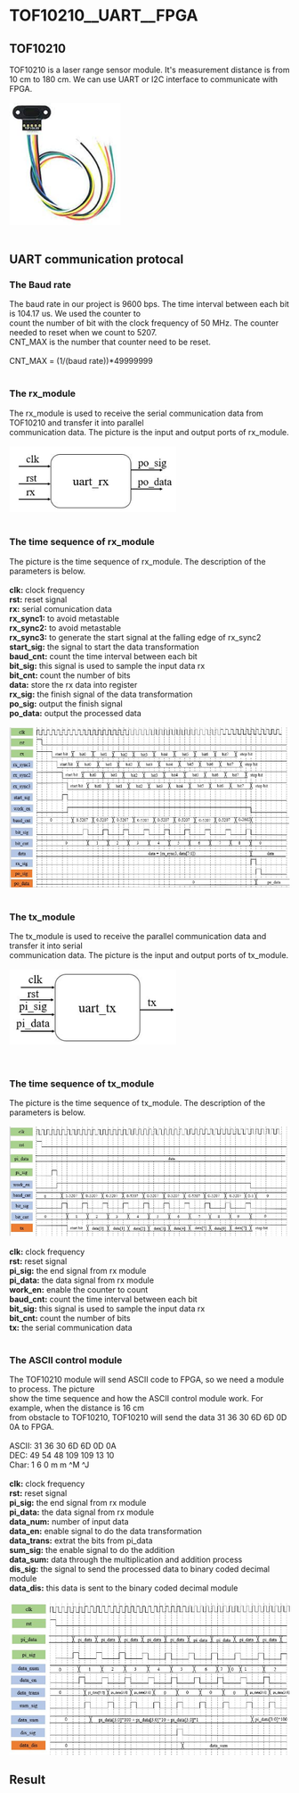 # TOF10210__UART__FPGA

## TOF10210 
TOF10210 is a laser range sensor module. It's measurement distance is from 10 cm to 180 cm. We can
use UART or I2C interface to communicate with FPGA.<br>
<br>
<img src="https://github.com/tim8557/TOF10210__UART__FPGA/blob/main/images/sensor_photo.jpg" width="200" ><br>
<br>
## UART communication protocal
### The Baud rate
The baud rate in our project is 9600 bps. The time interval between each bit is 104.17 us. We used the counter to<br>
count the number of bit with the clock frequency of 50 MHz. The counter needed to reset when we count to 5207.<br>
CNT_MAX is the number that counter need to be reset.<br>
<br>
CNT_MAX = (1/(baud rate))*49999999<br>
<br>
### The rx_module
The rx_module is used to receive the serial communication data from TOF10210 and transfer it into parallel<br>
communication data. The picture is the input and output ports of rx_module.<br>
<br>
<img src="https://github.com/tim8557/TOF10210__UART__FPGA/blob/main/images/rx_module.JPG" width="300" ><br>
<br>
### The time sequence of rx_module
The picture is the time sequence of rx_module. The description of the parameters is below.<br>
<br>
**clk:** clock frequency<br>
**rst:** reset signal<br>
**rx:** serial comunication data<br>
**rx_sync1:** to avoid metastable<br>
**rx_sync2:** to avoid metastable<br>
**rx_sync3:** to generate the start signal at the falling edge of rx_sync2<br>
**start_sig:** the signal to start the data transformation<br>
**baud_cnt:** count the time interval between each bit<br>
**bit_sig:** this signal is used to sample the input data rx<br>
**bit_cnt:** count the number of bits<br>
**data:** store the rx data into register<br>
**rx_sig:** the finish signal of the data transformation<br>
**po_sig:** output the finish signal<br>
**po_data:** output the processed data<br>
<br>
![image](https://github.com/tim8557/TOF10210__UART__FPGA/blob/main/images/rx_time_sequence_2.JPG)<br>
<br>
### The tx_module
The tx_module is used to receive the parallel communication data and transfer it into serial<br>
communication data. The picture is the input and output ports of tx_module.<br>
<br>
<img src="https://github.com/tim8557/TOF10210__UART__FPGA/blob/main/images/tx_module_2.JPG" width="300" ><br>
<br>
<br>
### The time sequence of tx_module
The picture is the time sequence of tx_module. The description of the parameters is below.<br>
<br>
![image](https://github.com/tim8557/TOF10210__UART__FPGA/blob/main/images/tx_time_sequence.JPG)<br>
<br>
**clk:** clock frequency<br>
**rst:** reset signal<br>
**pi_sig:** the end signal from rx module<br>
**pi_data:** the data signal from rx module<br>
**work_en:** enable the counter to count<br>
**baud_cnt:** count the time interval between each bit<br>
**bit_sig:** this signal is used to sample the input data rx<br>
**bit_cnt:** count the number of bits<br>
**tx:** the serial communication data<br>
<br>
### The ASCII control module
The TOF10210 module will send ASCII code to FPGA, so we need a module to process. The picture<br>
show the time sequence and how the ASCII control module work. For example, when the distance is 16 cm<br>
from obstacle to TOF10210, TOF10210 will send the data 31 36 30 6D 6D 0D 0A to FPGA.<br>
<br>
ASCII: 31 36 30 6D 6D 0D 0A<br>
DEC:   49 54 48 109 109 13 10<br>
Char:  1  6  0  m   m  ^M  ^J<br>
<br>
**clk:** clock frequency<br>
**rst:** reset signal<br>
**pi_sig:** the end signal from rx module<br>
**pi_data:** the data signal from rx module<br>
**data_num:** number of input data<br>
**data_en:** enable signal to do the data transformation<br>
**data_trans:** extrat the bits from pi_data<br>
**sum_sig:** the enable signal to do the addition<br>
**data_sum:** data through the multiplication and addition process<br>
**dis_sig:** the signal to send the processed data to binary coded decimal module<br>
**data_dis:** this data is sent to the binary coded decimal module<br> 
<br>
![image](https://github.com/tim8557/TOF10210__UART__FPGA/blob/main/images/control_ascii_module.JPG)<br>

## Result
